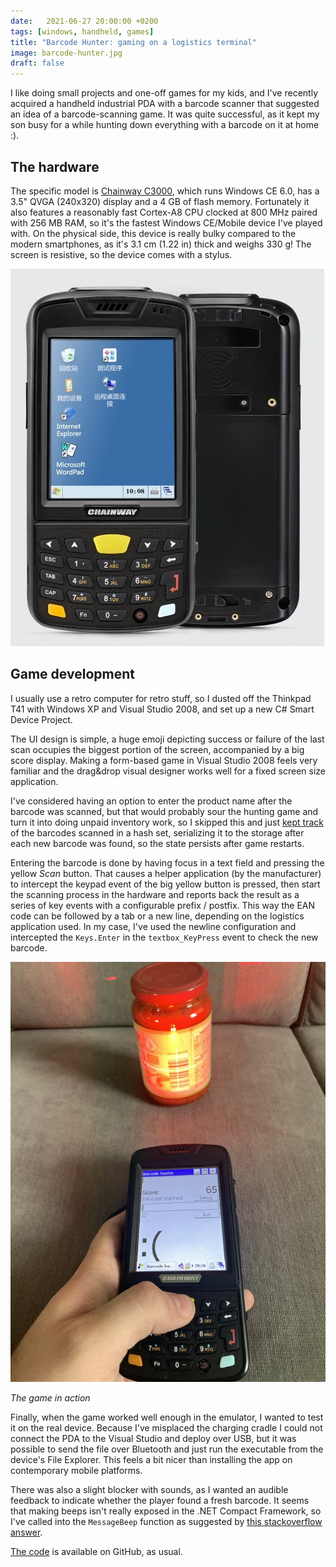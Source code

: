 ```yaml
---
date:   2021-06-27 20:00:00 +0200
tags: [windows, handheld, games]
title: "Barcode Hunter: gaming on a logistics terminal"
image: barcode-hunter.jpg
draft: false
---
```


I like doing small projects and one-off games for my kids, and I've recently acquired a handheld industrial PDA with a barcode scanner that suggested an idea of a barcode-scanning game. It was quite successful, as it kept my son busy for a while hunting down everything with a barcode on it at home :).

## The hardware

The specific model is [Chainway C3000](https://www.chainway.net/Products/Info/8), which runs Windows CE 6.0, has a 3.5" QVGA (240x320) display and a 4 GB of flash memory. Fortunately it also features a reasonably fast Cortex-A8 CPU clocked at 800 MHz paired with 256 MB RAM, so it's the fastest Windows CE/Mobile device I've played with. On the physical side, this device is really bulky compared to the modern smartphones, as it's 3.1 cm (1.22 in) thick and weighs 330 g! The screen is resistive, so the device comes with a stylus.

![](chainway-c3000-front.jpg)

## Game development

I usually use a retro computer for retro stuff, so I dusted off the Thinkpad T41 with Windows XP and Visual Studio 2008, and set up a new C# Smart Device Project. 

The UI design is simple, a huge emoji depicting success or failure of the last scan occupies the biggest portion of the screen, accompanied by a big score display. Making a form-based game in Visual Studio 2008 feels very familiar and the drag&drop visual designer works well for a fixed screen size application. 

I've considered having an option to enter the product name after the barcode was scanned, but that would probably sour the hunting game and turn it into doing unpaid inventory work, so I skipped this and just [kept track](https://github.com/jborza/barcode-hunter/blob/master/DB.cs) of the barcodes scanned in a hash set, serializing it to the storage after each new barcode was found, so the state persists after game restarts. 

Entering the barcode is done by having focus in a text field and pressing the yellow _Scan_ button. That causes a helper application (by the manufacturer) to intercept the keypad event of the big yellow button is pressed, then start the scanning process in the hardware and reports back the result as a series of key events with a configurable prefix / postfix. This way the EAN code can be followed by a tab or a new line, depending on the logistics application used. In my case, I've used the newline configuration and intercepted the `Keys.Enter` in the `textbox_KeyPress` event to check the new barcode.

![](barcode-hunter.jpg)

_The game in action_

Finally, when the game worked well enough in the emulator, I wanted to test it on the real device. Because I've misplaced the charging cradle I could not connect the PDA to the Visual Studio and deploy over USB, but it was possible to send the file over Bluetooth and just run the executable from the device's File Explorer. This feels a bit nicer than installing the app on contemporary mobile platforms.

There was also a slight blocker with sounds, as I wanted an audible feedback to indicate whether the player found a fresh barcode. It seems that making beeps isn't really exposed in the .NET Compact Framework, so I've called into the `MessageBeep` function as suggested by [this stackoverflow answer](https://stackoverflow.com/a/476332). 

[The code](https://github.com/jborza/barcode-hunter) is available on GitHub, as usual. 